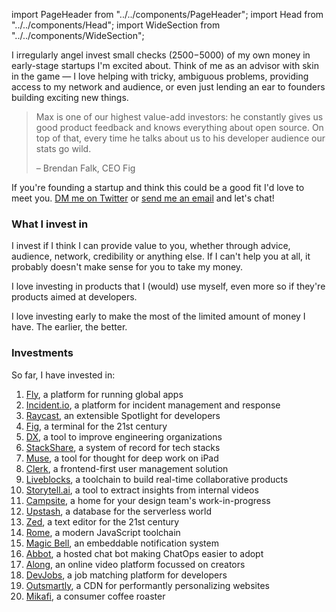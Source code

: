 import PageHeader from "../../components/PageHeader";
import Head from "../../components/Head";
import WideSection from "../../components/WideSection";

<PageHeader title="Angel Investing" mb={0}>
  <Head
    title="Angel Investing – Max Stoiber (@mxstbr)"
    description="I angel invest in early-stage startups I'm excited about. Learn more about how I decide and which investments I've already made!"
    image="https://cdn.splitbee.io/og/57fadbbdf5?headline=Angel%20investing"
  />
</PageHeader>

I irregularly angel invest small checks ($2500-$5000) of my own money in early-stage startups I'm excited about. Think of me as an advisor with skin in the game — I love helping with tricky, ambiguous problems, providing access to my network and audience, or even just lending an ear to founders building exciting new things.

> Max is one of our highest value-add investors: he constantly gives us good product feedback and knows everything about open source. On top of that, every time he talks about us to his developer audience our stats go wild.
>
> – Brendan Falk, CEO Fig

If you're founding a startup and think this could be a good fit I'd love to meet you. [DM me on Twitter](https://twitter.com/mxstbr) or <a href="mailto:contact@mxstbr.com">send me an email</a> and let's chat!

### What I invest in

I invest if I think I can provide value to you, whether through advice, audience, network, credibility or anything else. If I can't help you at all, it probably doesn't make sense for you to take my money.

I love investing in products that I (would) use myself, even more so if they're products aimed at developers.

I love investing early to make the most of the limited amount of money I have. The earlier, the better.

### Investments

So far, I have invested in:

1. [Fly](https://fly.io), a platform for running global apps
1. [Incident.io](https://incident.io), a platform for incident management and response
1. [Raycast](https://raycast.com), an extensible Spotlight for developers
1. [Fig](https://withfig.com), a terminal for the 21st century
1. [DX](https://getdx.com/), a tool to improve engineering organizations
1. [StackShare](https://stackshare.io), a system of record for tech stacks
1. [Muse](https://museapp.com), a tool for thought for deep work on iPad
1. [Clerk](https://clerk.dev), a frontend-first user management solution
1. [Liveblocks](https://liveblocks.io), a toolchain to build real-time collaborative products
1. [Storytell.ai](https://storytell.ai), a tool to extract insights from internal videos
1. [Campsite](https://campsite.design), a home for your design team's work-in-progress
1. [Upstash](https://upstash.com/), a database for the serverless world
1. [Zed](https://zed.dev), a text editor for the 21st century
1. [Rome](https://rome.tools), a modern JavaScript toolchain
1. [Magic Bell](https://magicbell.io), an embeddable notification system
1. [Abbot](https://ab.bot), a hosted chat bot making ChatOps easier to adopt
1. [Along](https://along.video), an online video platform focussed on creators
1. [DevJobs](https://devjobs.at), a job matching platform for developers
1. [Outsmartly](https://www.outsmartly.com/), a CDN for performantly personalizing websites
1. [Mikafi](https://mikafi.com), a consumer coffee roaster

